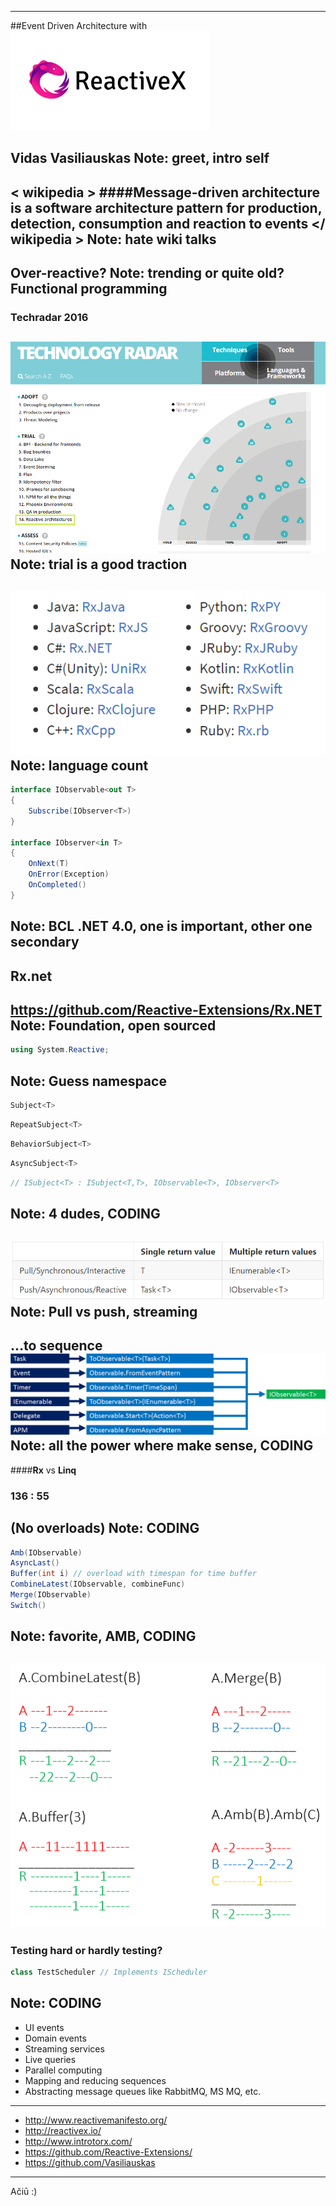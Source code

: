 ***
##Event Driven Architecture with
![Alt text](images/rx.png)

Vidas Vasiliauskas
Note: greet, intro self
---
< wikipedia >
####Message-driven architecture is a software architecture pattern for production, detection, consumption and reaction to events
</ wikipedia >
Note: hate wiki talks
---
Over-reactive?
Note: trending or quite old? Functional programming
---
### Techradar 2016
![Alt text](images/techradar.png)
Note: trial is a good traction 
---
![Alt text](images/rxlanguages.png)
Note: language count
---
``` cs
interface IObservable<out T>
{
    Subscribe(IObserver<T>)
}

interface IObserver<in T>
{
	OnNext(T)
	OnError(Exception)
	OnCompleted()
}
```
Note: BCL .NET 4.0, one is important, other one secondary
---
## Rx.net
https://github.com/Reactive-Extensions/Rx.NET
Note: Foundation, open sourced
---
``` cs
using System.Reactive;
```
Note: Guess namespace
---
``` cs
Subject<T>
```
``` cs
RepeatSubject<T>
```
``` cs
BehaviorSubject<T>
```
``` cs
AsyncSubject<T>
```
``` cs
// ISubject<T> : ISubject<T,T>, IObservable<T>, IObserver<T> 
```
Note: 4 dudes, CODING
---
![Alt text](images/comparison.png)
Note: Pull vs push, streaming
---
...to sequence
![Alt text](images/toobservable.png)
Note: all the power where make sense, CODING
---
####**Rx** vs **Linq**
###                 136 : 55
(No overloads)
Note: CODING
---
``` cs
Amb(IObservable)
AsyncLast()
Buffer(int i) // overload with timespan for time buffer
CombineLatest(IObservable, combineFunc)
Merge(IObservable)
Switch()
```
Note: favorite, AMB, CODING
---
![Alt text](images/marbles.png)
---
### Testing hard or hardly testing?
``` cs
class TestScheduler // Implements IScheduler
```
Note: CODING
---
* UI events
* Domain events
* Streaming services
* Live queries
* Parallel computing
* Mapping and reducing sequences
* Abstracting message queues like RabbitMQ, MS MQ, etc.
---
* http://www.reactivemanifesto.org/
* http://reactivex.io/
* http://www.introtorx.com/
* https://github.com/Reactive-Extensions/
* https://github.com/Vasiliauskas
---
Ačiū :)


